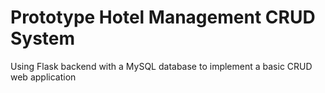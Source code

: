 # Prototype Hotel Management CRUD System

Using Flask backend with a MySQL database to implement a basic CRUD web application
